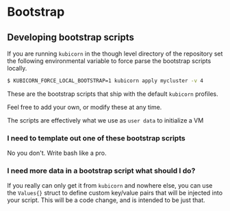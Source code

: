 # Bootstrap

## Developing bootstrap scripts

If you are running `kubicorn` in the though level directory of the repository set the following environmental variable to force parse the bootstrap scripts locally.

```bash
$ KUBICORN_FORCE_LOCAL_BOOTSTRAP=1 kubicorn apply mycluster -v 4

```

These are the bootstrap scripts that ship with the default `kubicorn` profiles.

Feel free to add your own, or modify these at any time.

The scripts are effectively what we use as `user data` to initialize a VM

### I need to template out one of these bootstrap scripts

No you don't. Write bash like a pro.

### I need more data in a bootstrap script what should I do?

If you really can only get it from `kubicorn` and nowhere else, you can use the `Values{}` struct to define custom key/value pairs that will be injected into your script.
This will be a code change, and is intended to be just that.